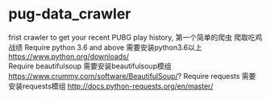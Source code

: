 # pug-data_crawler
frist crawler to get your recent PUBG play history, 第一个简单的爬虫 爬取吃鸡战绩
Require python 3.6 and above 需要安装python3.6以上 https://www.python.org/downloads/        
Require beautifulsoup 需要安装beautifulsoup模组 https://www.crummy.com/software/BeautifulSoup/?
Require requests 需要安装requests模组 http://docs.python-requests.org/en/master/
